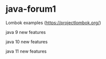 # java-forum1

Lombok examples (https://projectlombok.org/)

java 9 new features

java 10 new features

java 11 new features

